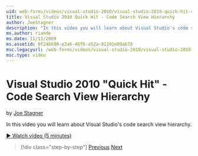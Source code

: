 ```yaml
---
uid: web-forms/videos/visual-studio-2010/visual-studio-2010-quick-hit-code-search-view-hierarchy
title: Visual Studio 2010 Quick Hit - Code Search View Hierarchy
author: JoeStagner
description: "In this video you will learn about Visual Studio's code search view hierarchy."
ms.author: riande
ms.date: 11/11/2009
ms.assetid: 0f24b680-e3a6-46f6-a52a-91191e09ab78
msc.legacyurl: /web-forms/videos/visual-studio-2010/visual-studio-2010-quick-hit-code-search-view-hierarchy
msc.type: video
---
```

# Visual Studio 2010 "Quick Hit" - Code Search View Hierarchy

by [Joe Stagner](https://github.com/JoeStagner)

In this video you will learn about Visual Studio's code search view hierarchy.

[&#9654; Watch video (5 minutes)](https://channel9.msdn.com/Blogs/ASP-NET-Site-Videos/visual-studio-2010-quick-hit-code-search-view-hierarchy)

> [!div class="step-by-step"]
> [Previous](visual-studio-2010-quick-hit-code-optimized-profile.md)
> [Next](visual-studio-2010-quick-hit-intellisense-smart-lists.md)
